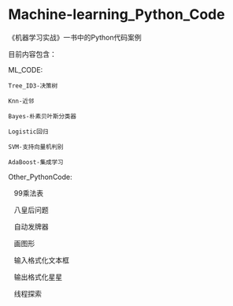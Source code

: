 # Machine-learning_Python_Code

《机器学习实战》一书中的Python代码案例

目前内容包含：

ML_CODE:
    
    Tree_ID3-决策树

    Knn-近邻
    
    Bayes-朴素贝叶斯分类器
    
    Logistic回归
    
    SVM-支持向量机判别
    
    AdaBoost-集成学习

Other_PythonCode:
    
    99乘法表
    
    八皇后问题
    
    自动发牌器
    
    画图形
    
    输入格式化文本框
    
    输出格式化星星
    
    线程探索
